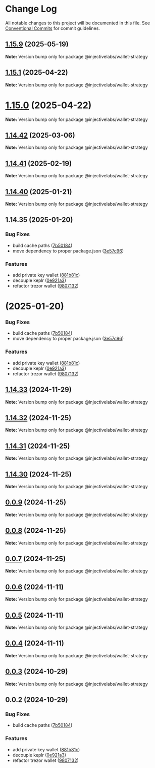# Change Log

All notable changes to this project will be documented in this file.
See [Conventional Commits](https://conventionalcommits.org) for commit guidelines.

## [1.15.9](https://github.com/InjectiveLabs/injective-ts/compare/@injectivelabs/wallet-strategy@1.15.8...@injectivelabs/wallet-strategy@1.15.9) (2025-05-19)

**Note:** Version bump only for package @injectivelabs/wallet-strategy

## [1.15.1](https://github.com/InjectiveLabs/injective-ts/compare/@injectivelabs/wallet-strategy@1.15.0...@injectivelabs/wallet-strategy@1.15.1) (2025-04-22)

**Note:** Version bump only for package @injectivelabs/wallet-strategy

# [1.15.0](https://github.com/InjectiveLabs/injective-ts/compare/@injectivelabs/wallet-strategy@1.14.57...@injectivelabs/wallet-strategy@1.15.0) (2025-04-22)

**Note:** Version bump only for package @injectivelabs/wallet-strategy

## [1.14.42](https://github.com/InjectiveLabs/injective-ts/compare/@injectivelabs/wallet-strategy@1.14.41-alpha.21...@injectivelabs/wallet-strategy@1.14.42) (2025-03-06)

**Note:** Version bump only for package @injectivelabs/wallet-strategy

## [1.14.41](https://github.com/InjectiveLabs/injective-ts/compare/@injectivelabs/wallet-strategy@1.14.41-beta.15...@injectivelabs/wallet-strategy@1.14.41) (2025-02-19)

**Note:** Version bump only for package @injectivelabs/wallet-strategy

## [1.14.40](https://github.com/InjectiveLabs/injective-ts/compare/v1.14.35...v1.14.40) (2025-01-21)

**Note:** Version bump only for package @injectivelabs/wallet-strategy

## 1.14.35 (2025-01-20)

### Bug Fixes

- build cache paths ([7b50184](https://github.com/InjectiveLabs/injective-ts/commit/7b5018431d970bfb00d022878fbf7994e4878e72))
- move dependency to proper package.json ([3e57c96](https://github.com/InjectiveLabs/injective-ts/commit/3e57c96e4a3af096d7e3815f4d3e5b183bd5bdf4))

### Features

- add private key wallet ([881b81c](https://github.com/InjectiveLabs/injective-ts/commit/881b81c9d07532def5168b6f761108a7ab3fd3f2))
- decouple keplr ([0e921a3](https://github.com/InjectiveLabs/injective-ts/commit/0e921a32892ef288ffe074e024250406f0fd78ad))
- refactor trezor wallet ([9807132](https://github.com/InjectiveLabs/injective-ts/commit/980713258fb2b667b97183a1d79f2c1b0374c70d))

# (2025-01-20)

### Bug Fixes

- build cache paths ([7b50184](https://github.com/InjectiveLabs/injective-ts/commit/7b5018431d970bfb00d022878fbf7994e4878e72))
- move dependency to proper package.json ([3e57c96](https://github.com/InjectiveLabs/injective-ts/commit/3e57c96e4a3af096d7e3815f4d3e5b183bd5bdf4))

### Features

- add private key wallet ([881b81c](https://github.com/InjectiveLabs/injective-ts/commit/881b81c9d07532def5168b6f761108a7ab3fd3f2))
- decouple keplr ([0e921a3](https://github.com/InjectiveLabs/injective-ts/commit/0e921a32892ef288ffe074e024250406f0fd78ad))
- refactor trezor wallet ([9807132](https://github.com/InjectiveLabs/injective-ts/commit/980713258fb2b667b97183a1d79f2c1b0374c70d))

## [1.14.33](https://github.com/InjectiveLabs/injective-ts/compare/@injectivelabs/wallet-strategy@1.14.33-beta.4...@injectivelabs/wallet-strategy@1.14.33) (2024-11-29)

**Note:** Version bump only for package @injectivelabs/wallet-strategy

## [1.14.32](https://github.com/InjectiveLabs/injective-ts/compare/@injectivelabs/wallet-strategy@1.14.31...@injectivelabs/wallet-strategy@1.14.32) (2024-11-25)

**Note:** Version bump only for package @injectivelabs/wallet-strategy

## [1.14.31](https://github.com/InjectiveLabs/injective-ts/compare/@injectivelabs/wallet-strategy@1.14.30...@injectivelabs/wallet-strategy@1.14.31) (2024-11-25)

**Note:** Version bump only for package @injectivelabs/wallet-strategy

## [1.14.30](https://github.com/InjectiveLabs/injective-ts/compare/@injectivelabs/wallet-strategy@0.0.9...@injectivelabs/wallet-strategy@1.14.30) (2024-11-25)

**Note:** Version bump only for package @injectivelabs/wallet-strategy

## [0.0.9](https://github.com/InjectiveLabs/injective-ts/compare/@injectivelabs/wallet-strategy@0.0.8...@injectivelabs/wallet-strategy@0.0.9) (2024-11-25)

**Note:** Version bump only for package @injectivelabs/wallet-strategy

## [0.0.8](https://github.com/InjectiveLabs/injective-ts/compare/@injectivelabs/wallet-strategy@0.0.7...@injectivelabs/wallet-strategy@0.0.8) (2024-11-25)

**Note:** Version bump only for package @injectivelabs/wallet-strategy

## [0.0.7](https://github.com/InjectiveLabs/injective-ts/compare/@injectivelabs/wallet-strategy@0.0.7-beta.5...@injectivelabs/wallet-strategy@0.0.7) (2024-11-25)

**Note:** Version bump only for package @injectivelabs/wallet-strategy

## [0.0.6](https://github.com/InjectiveLabs/injective-ts/compare/@injectivelabs/wallet-strategy@0.0.5...@injectivelabs/wallet-strategy@0.0.6) (2024-11-11)

**Note:** Version bump only for package @injectivelabs/wallet-strategy

## [0.0.5](https://github.com/InjectiveLabs/injective-ts/compare/@injectivelabs/wallet-strategy@0.0.4...@injectivelabs/wallet-strategy@0.0.5) (2024-11-11)

**Note:** Version bump only for package @injectivelabs/wallet-strategy

## [0.0.4](https://github.com/InjectiveLabs/injective-ts/compare/@injectivelabs/wallet-strategy@0.0.4-beta.7...@injectivelabs/wallet-strategy@0.0.4) (2024-11-11)

**Note:** Version bump only for package @injectivelabs/wallet-strategy

## [0.0.3](https://github.com/InjectiveLabs/injective-ts/compare/@injectivelabs/wallet-strategy@0.0.3-beta.0...@injectivelabs/wallet-strategy@0.0.3) (2024-10-29)

**Note:** Version bump only for package @injectivelabs/wallet-strategy

## 0.0.2 (2024-10-29)

### Bug Fixes

- build cache paths ([7b50184](https://github.com/InjectiveLabs/injective-ts/commit/7b5018431d970bfb00d022878fbf7994e4878e72))

### Features

- add private key wallet ([881b81c](https://github.com/InjectiveLabs/injective-ts/commit/881b81c9d07532def5168b6f761108a7ab3fd3f2))
- decouple keplr ([0e921a3](https://github.com/InjectiveLabs/injective-ts/commit/0e921a32892ef288ffe074e024250406f0fd78ad))
- refactor trezor wallet ([9807132](https://github.com/InjectiveLabs/injective-ts/commit/980713258fb2b667b97183a1d79f2c1b0374c70d))
